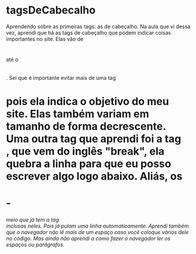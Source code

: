 # tagsDeCabecalho
Aprendendo sobre as primeiras tags: as de cabeçalho.
Na aula que vi dessa vez, aprendi que há as tags de cabeçalho que podem indicar coisas importantes no site. Elas vão de <h1></h1> até o <h6></h6>.
Sei que é importante evitar mais de uma tag <h1> pois ela indica o objetivo do meu site. Elas também variam em tamanho de forma decrescente.
Uma outra tag que aprendi foi a tag <br>, que vem do inglês "break", ela quebra a linha para que eu posso escrever algo logo abaixo. Aliás, os <h1>-<h6> meio que já tem a tag <br> inclusas neles. Pois já pulam uma linha automaticamente.
Aprendi também que o navegador não lê mais de um espaço caso você coloque vários dele no código. Mas ainda não aprendi a como fazer o navegador ler os espaços ou parágrafos.
